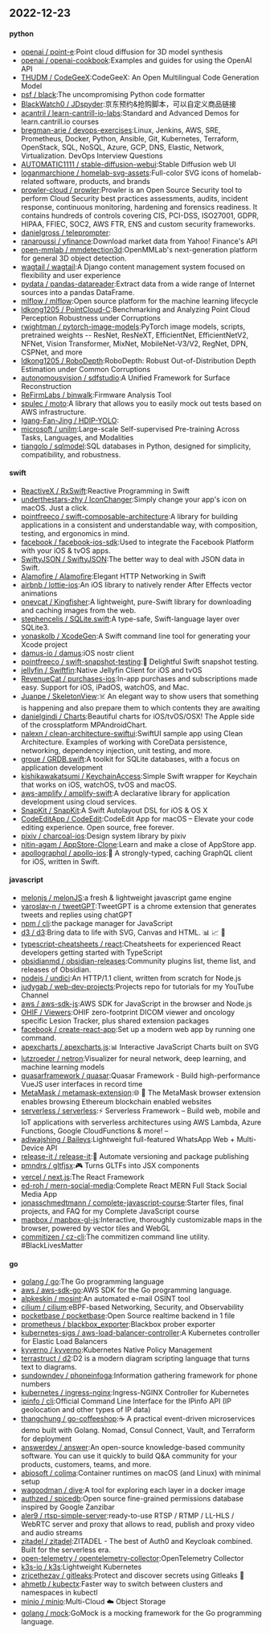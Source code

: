 ## 2022-12-23

#### python
* [openai / point-e](https://github.com/openai/point-e):Point cloud diffusion for 3D model synthesis
* [openai / openai-cookbook](https://github.com/openai/openai-cookbook):Examples and guides for using the OpenAI API
* [THUDM / CodeGeeX](https://github.com/THUDM/CodeGeeX):CodeGeeX: An Open Multilingual Code Generation Model
* [psf / black](https://github.com/psf/black):The uncompromising Python code formatter
* [BlackWatch0 / JDspyder](https://github.com/BlackWatch0/JDspyder):京东预约&抢购脚本，可以自定义商品链接
* [acantril / learn-cantrill-io-labs](https://github.com/acantril/learn-cantrill-io-labs):Standard and Advanced Demos for learn.cantrill.io courses
* [bregman-arie / devops-exercises](https://github.com/bregman-arie/devops-exercises):Linux, Jenkins, AWS, SRE, Prometheus, Docker, Python, Ansible, Git, Kubernetes, Terraform, OpenStack, SQL, NoSQL, Azure, GCP, DNS, Elastic, Network, Virtualization. DevOps Interview Questions
* [AUTOMATIC1111 / stable-diffusion-webui](https://github.com/AUTOMATIC1111/stable-diffusion-webui):Stable Diffusion web UI
* [loganmarchione / homelab-svg-assets](https://github.com/loganmarchione/homelab-svg-assets):Full-color SVG icons of homelab-related software, products, and brands
* [prowler-cloud / prowler](https://github.com/prowler-cloud/prowler):Prowler is an Open Source Security tool to perform Cloud Security best practices assessments, audits, incident response, continuous monitoring, hardening and forensics readiness. It contains hundreds of controls covering CIS, PCI-DSS, ISO27001, GDPR, HIPAA, FFIEC, SOC2, AWS FTR, ENS and custom security frameworks.
* [danielgross / teleprompter](https://github.com/danielgross/teleprompter):
* [ranaroussi / yfinance](https://github.com/ranaroussi/yfinance):Download market data from Yahoo! Finance's API
* [open-mmlab / mmdetection3d](https://github.com/open-mmlab/mmdetection3d):OpenMMLab's next-generation platform for general 3D object detection.
* [wagtail / wagtail](https://github.com/wagtail/wagtail):A Django content management system focused on flexibility and user experience
* [pydata / pandas-datareader](https://github.com/pydata/pandas-datareader):Extract data from a wide range of Internet sources into a pandas DataFrame.
* [mlflow / mlflow](https://github.com/mlflow/mlflow):Open source platform for the machine learning lifecycle
* [ldkong1205 / PointCloud-C](https://github.com/ldkong1205/PointCloud-C):Benchmarking and Analyzing Point Cloud Perception Robustness under Corruptions
* [rwightman / pytorch-image-models](https://github.com/rwightman/pytorch-image-models):PyTorch image models, scripts, pretrained weights -- ResNet, ResNeXT, EfficientNet, EfficientNetV2, NFNet, Vision Transformer, MixNet, MobileNet-V3/V2, RegNet, DPN, CSPNet, and more
* [ldkong1205 / RoboDepth](https://github.com/ldkong1205/RoboDepth):RoboDepth: Robust Out-of-Distribution Depth Estimation under Common Corruptions
* [autonomousvision / sdfstudio](https://github.com/autonomousvision/sdfstudio):A Unified Framework for Surface Reconstruction
* [ReFirmLabs / binwalk](https://github.com/ReFirmLabs/binwalk):Firmware Analysis Tool
* [spulec / moto](https://github.com/spulec/moto):A library that allows you to easily mock out tests based on AWS infrastructure.
* [Igang-Fan-Jing / HDIP-YOLO](https://github.com/Igang-Fan-Jing/HDIP-YOLO):
* [microsoft / unilm](https://github.com/microsoft/unilm):Large-scale Self-supervised Pre-training Across Tasks, Languages, and Modalities
* [tiangolo / sqlmodel](https://github.com/tiangolo/sqlmodel):SQL databases in Python, designed for simplicity, compatibility, and robustness.

#### swift
* [ReactiveX / RxSwift](https://github.com/ReactiveX/RxSwift):Reactive Programming in Swift
* [underthestars-zhy / IconChanger](https://github.com/underthestars-zhy/IconChanger):Simply change your app's icon on macOS. Just a click.
* [pointfreeco / swift-composable-architecture](https://github.com/pointfreeco/swift-composable-architecture):A library for building applications in a consistent and understandable way, with composition, testing, and ergonomics in mind.
* [facebook / facebook-ios-sdk](https://github.com/facebook/facebook-ios-sdk):Used to integrate the Facebook Platform with your iOS & tvOS apps.
* [SwiftyJSON / SwiftyJSON](https://github.com/SwiftyJSON/SwiftyJSON):The better way to deal with JSON data in Swift.
* [Alamofire / Alamofire](https://github.com/Alamofire/Alamofire):Elegant HTTP Networking in Swift
* [airbnb / lottie-ios](https://github.com/airbnb/lottie-ios):An iOS library to natively render After Effects vector animations
* [onevcat / Kingfisher](https://github.com/onevcat/Kingfisher):A lightweight, pure-Swift library for downloading and caching images from the web.
* [stephencelis / SQLite.swift](https://github.com/stephencelis/SQLite.swift):A type-safe, Swift-language layer over SQLite3.
* [yonaskolb / XcodeGen](https://github.com/yonaskolb/XcodeGen):A Swift command line tool for generating your Xcode project
* [damus-io / damus](https://github.com/damus-io/damus):iOS nostr client
* [pointfreeco / swift-snapshot-testing](https://github.com/pointfreeco/swift-snapshot-testing):📸
Delightful Swift snapshot testing.
* [jellyfin / Swiftfin](https://github.com/jellyfin/Swiftfin):Native Jellyfin Client for iOS and tvOS
* [RevenueCat / purchases-ios](https://github.com/RevenueCat/purchases-ios):In-app purchases and subscriptions made easy. Support for iOS, iPadOS, watchOS, and Mac.
* [Juanpe / SkeletonView](https://github.com/Juanpe/SkeletonView):☠️
An elegant way to show users that something is happening and also prepare them to which contents they are awaiting
* [danielgindi / Charts](https://github.com/danielgindi/Charts):Beautiful charts for iOS/tvOS/OSX! The Apple side of the crossplatform MPAndroidChart.
* [nalexn / clean-architecture-swiftui](https://github.com/nalexn/clean-architecture-swiftui):SwiftUI sample app using Clean Architecture. Examples of working with CoreData persistence, networking, dependency injection, unit testing, and more.
* [groue / GRDB.swift](https://github.com/groue/GRDB.swift):A toolkit for SQLite databases, with a focus on application development
* [kishikawakatsumi / KeychainAccess](https://github.com/kishikawakatsumi/KeychainAccess):Simple Swift wrapper for Keychain that works on iOS, watchOS, tvOS and macOS.
* [aws-amplify / amplify-swift](https://github.com/aws-amplify/amplify-swift):A declarative library for application development using cloud services.
* [SnapKit / SnapKit](https://github.com/SnapKit/SnapKit):A Swift Autolayout DSL for iOS & OS X
* [CodeEditApp / CodeEdit](https://github.com/CodeEditApp/CodeEdit):CodeEdit App for macOS – Elevate your code editing experience. Open source, free forever.
* [pixiv / charcoal-ios](https://github.com/pixiv/charcoal-ios):Design system library by pixiv
* [nitin-agam / AppStore-Clone](https://github.com/nitin-agam/AppStore-Clone):Learn and make a close of AppStore app.
* [apollographql / apollo-ios](https://github.com/apollographql/apollo-ios):📱
A strongly-typed, caching GraphQL client for iOS, written in Swift.

#### javascript
* [melonjs / melonJS](https://github.com/melonjs/melonJS):a fresh & lightweight javascript game engine
* [yaroslav-n / tweetGPT](https://github.com/yaroslav-n/tweetGPT):TweetGPT is a chrome extension that generates tweets and replies using chatGPT
* [npm / cli](https://github.com/npm/cli):the package manager for JavaScript
* [d3 / d3](https://github.com/d3/d3):Bring data to life with SVG, Canvas and HTML.
📊
📈
🎉
* [typescript-cheatsheets / react](https://github.com/typescript-cheatsheets/react):Cheatsheets for experienced React developers getting started with TypeScript
* [obsidianmd / obsidian-releases](https://github.com/obsidianmd/obsidian-releases):Community plugins list, theme list, and releases of Obsidian.
* [nodejs / undici](https://github.com/nodejs/undici):An HTTP/1.1 client, written from scratch for Node.js
* [judygab / web-dev-projects](https://github.com/judygab/web-dev-projects):Projects repo for tutorials for my YouTube Channel
* [aws / aws-sdk-js](https://github.com/aws/aws-sdk-js):AWS SDK for JavaScript in the browser and Node.js
* [OHIF / Viewers](https://github.com/OHIF/Viewers):OHIF zero-footprint DICOM viewer and oncology specific Lesion Tracker, plus shared extension packages
* [facebook / create-react-app](https://github.com/facebook/create-react-app):Set up a modern web app by running one command.
* [apexcharts / apexcharts.js](https://github.com/apexcharts/apexcharts.js):📊
Interactive JavaScript Charts built on SVG
* [lutzroeder / netron](https://github.com/lutzroeder/netron):Visualizer for neural network, deep learning, and machine learning models
* [quasarframework / quasar](https://github.com/quasarframework/quasar):Quasar Framework - Build high-performance VueJS user interfaces in record time
* [MetaMask / metamask-extension](https://github.com/MetaMask/metamask-extension):🌐
🔌
The MetaMask browser extension enables browsing Ethereum blockchain enabled websites
* [serverless / serverless](https://github.com/serverless/serverless):⚡
Serverless Framework – Build web, mobile and IoT applications with serverless architectures using AWS Lambda, Azure Functions, Google CloudFunctions & more! –
* [adiwajshing / Baileys](https://github.com/adiwajshing/Baileys):Lightweight full-featured WhatsApp Web + Multi-Device API
* [release-it / release-it](https://github.com/release-it/release-it):🚀
Automate versioning and package publishing
* [pmndrs / gltfjsx](https://github.com/pmndrs/gltfjsx):🎮
Turns GLTFs into JSX components
* [vercel / next.js](https://github.com/vercel/next.js):The React Framework
* [ed-roh / mern-social-media](https://github.com/ed-roh/mern-social-media):Complete React MERN Full Stack Social Media App
* [jonasschmedtmann / complete-javascript-course](https://github.com/jonasschmedtmann/complete-javascript-course):Starter files, final projects, and FAQ for my Complete JavaScript course
* [mapbox / mapbox-gl-js](https://github.com/mapbox/mapbox-gl-js):Interactive, thoroughly customizable maps in the browser, powered by vector tiles and WebGL
* [commitizen / cz-cli](https://github.com/commitizen/cz-cli):The commitizen command line utility. #BlackLivesMatter

#### go
* [golang / go](https://github.com/golang/go):The Go programming language
* [aws / aws-sdk-go](https://github.com/aws/aws-sdk-go):AWS SDK for the Go programming language.
* [alpkeskin / mosint](https://github.com/alpkeskin/mosint):An automated e-mail OSINT tool
* [cilium / cilium](https://github.com/cilium/cilium):eBPF-based Networking, Security, and Observability
* [pocketbase / pocketbase](https://github.com/pocketbase/pocketbase):Open Source realtime backend in 1 file
* [prometheus / blackbox_exporter](https://github.com/prometheus/blackbox_exporter):Blackbox prober exporter
* [kubernetes-sigs / aws-load-balancer-controller](https://github.com/kubernetes-sigs/aws-load-balancer-controller):A Kubernetes controller for Elastic Load Balancers
* [kyverno / kyverno](https://github.com/kyverno/kyverno):Kubernetes Native Policy Management
* [terrastruct / d2](https://github.com/terrastruct/d2):D2 is a modern diagram scripting language that turns text to diagrams.
* [sundowndev / phoneinfoga](https://github.com/sundowndev/phoneinfoga):Information gathering framework for phone numbers
* [kubernetes / ingress-nginx](https://github.com/kubernetes/ingress-nginx):Ingress-NGINX Controller for Kubernetes
* [ipinfo / cli](https://github.com/ipinfo/cli):Official Command Line Interface for the IPinfo API (IP geolocation and other types of IP data)
* [thangchung / go-coffeeshop](https://github.com/thangchung/go-coffeeshop):☕
A practical event-driven microservices demo built with Golang. Nomad, Consul Connect, Vault, and Terraform for deployment
* [answerdev / answer](https://github.com/answerdev/answer):An open-source knowledge-based community software. You can use it quickly to build Q&A community for your products, customers, teams, and more.
* [abiosoft / colima](https://github.com/abiosoft/colima):Container runtimes on macOS (and Linux) with minimal setup
* [wagoodman / dive](https://github.com/wagoodman/dive):A tool for exploring each layer in a docker image
* [authzed / spicedb](https://github.com/authzed/spicedb):Open source fine-grained permissions database inspired by Google Zanzibar
* [aler9 / rtsp-simple-server](https://github.com/aler9/rtsp-simple-server):ready-to-use RTSP / RTMP / LL-HLS / WebRTC server and proxy that allows to read, publish and proxy video and audio streams
* [zitadel / zitadel](https://github.com/zitadel/zitadel):ZITADEL - The best of Auth0 and Keycloak combined. Built for the serverless era.
* [open-telemetry / opentelemetry-collector](https://github.com/open-telemetry/opentelemetry-collector):OpenTelemetry Collector
* [k3s-io / k3s](https://github.com/k3s-io/k3s):Lightweight Kubernetes
* [zricethezav / gitleaks](https://github.com/zricethezav/gitleaks):Protect and discover secrets using Gitleaks
🔑
* [ahmetb / kubectx](https://github.com/ahmetb/kubectx):Faster way to switch between clusters and namespaces in kubectl
* [minio / minio](https://github.com/minio/minio):Multi-Cloud
☁️
Object Storage
* [golang / mock](https://github.com/golang/mock):GoMock is a mocking framework for the Go programming language.
